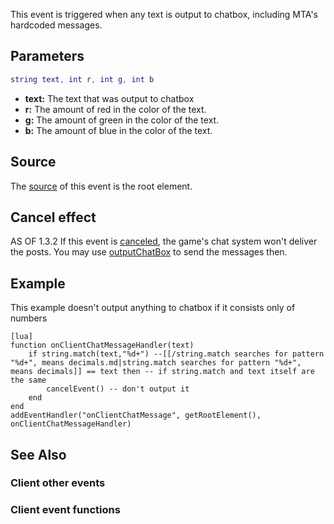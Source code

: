 This event is triggered when any text is output to chatbox, including MTA's hardcoded messages.

Parameters
----------

``` lua
string text, int r, int g, int b
```

-   **text:** The text that was output to chatbox
-   **r:** The amount of red in the color of the text.
-   **g:** The amount of green in the color of the text.
-   **b:** The amount of blue in the color of the text.

Source
------

The [source](/docs/event_system#event_source.md "wikilink") of this event is the root element.

Cancel effect
-------------

AS OF 1.3.2 If this event is [canceled](/docs/event_system#canceling.md "wikilink"), the game's chat system won't deliver the posts. You may use [outputChatBox](/outputChatBox.md "wikilink") to send the messages then.

Example
-------

This example doesn't output anything to chatbox if it consists only of numbers

    [lua]
    function onClientChatMessageHandler(text)
        if string.match(text,"%d+") --[[/string.match searches for pattern "%d+", means decimals.md|string.match searches for pattern "%d+", means decimals]] == text then -- if string.match and text itself are the same
            cancelEvent() -- don't output it
        end
    end
    addEventHandler("onClientChatMessage", getRootElement(), onClientChatMessageHandler)

See Also
--------

### Client other events

### Client event functions
